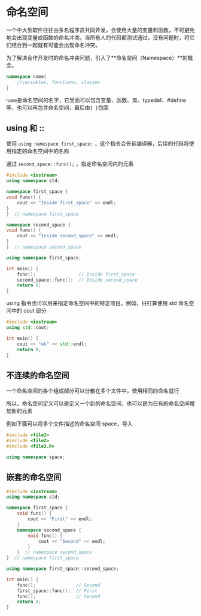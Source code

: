 # 命名空间

一个中大型软件往往由多名程序员共同开发，会使用大量的变量和函数，不可避免地会出现变量或函数的命名冲突。当所有人的代码都测试通过，没有问题时，将它们结合到一起就有可能会出现命名冲突。

为了解决合作开发时的命名冲突问题，引入了**命名空间（Namespace）**的概念。

```c++
namespace name{
    //variables, functions, classes
}
```

`name`是命名空间的名字，它里面可以包含变量、函数、类、typedef、#define 等，也可以再包含命名空间，最后由`{ }`包围

## using 和 :: 

使用 `using namespace first_space;` ，这个指令会告诉编译器，后续的代码将使用指定的命名空间中的名称

通过 `second_space::func();` ，指定命名空间内的元素

```c++
#include <iostream>
using namespace std;

namespace first_space {
void func() {
    cout << "Inside first_space" << endl;
}
}  // namespace first_space

namespace second_space {
void func() {
    cout << "Inside second_space" << endl;
}
}  // namespace second_space

using namespace first_space;

int main() {
    func();                // Inside first_space
    second_space::func();  // Inside second_space
    return 0;
}
```

using 指令也可以用来指定命名空间中的特定项目。例如，只打算使用 std 命名空间中的 cout 部分

```c++
#include <iostream>
using std::cout;

int main() {
    cout << "ok" << std::endl;
    return 0;
}
```

## 不连续的命名空间

一个命名空间的各个组成部分可以分散在多个文件中，使用相同的命名就行

所以，命名空间定义可以是定义一个新的命名空间，也可以是为已有的命名空间增加新的元素

例如下面可以将多个文件描述的命名空间 space，导入

```c++
#include <file1>
#include <file2>
#include <file3.h>

using namespace space;
```

## 嵌套的命名空间

```c++
#include <iostream>
using namespace std;

namespace first_space {
    void func() {
        cout << "First" << endl;
    }
    namespace second_space {
        void func() {
            cout << "Second" << endl;
        }
    }  // namespace second_space
}  // namespace first_space

using namespace first_space::second_space;

int main() {
    func();               // Second
    first_space::func();  // First
    func();               // Second
    return 0;
}
```

